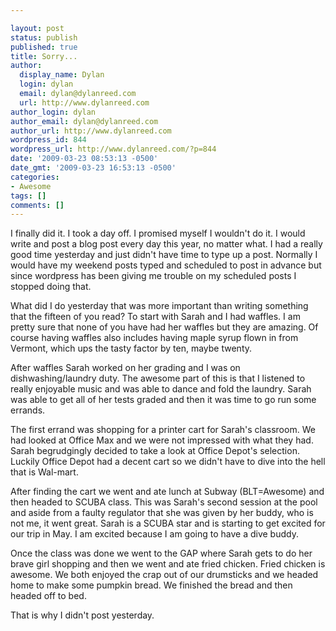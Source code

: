 ```yaml
---

layout: post
status: publish
published: true
title: Sorry...
author:
  display_name: Dylan
  login: dylan
  email: dylan@dylanreed.com
  url: http://www.dylanreed.com
author_login: dylan
author_email: dylan@dylanreed.com
author_url: http://www.dylanreed.com
wordpress_id: 844
wordpress_url: http://www.dylanreed.com/?p=844
date: '2009-03-23 08:53:13 -0500'
date_gmt: '2009-03-23 16:53:13 -0500'
categories:
- Awesome
tags: []
comments: []
---
```


I finally did it. I took a day off. I promised myself I wouldn't do it. I would write and post a blog post every day this year, no matter what. I had a really good time yesterday and just didn't have time to type up a post. Normally I would have my weekend posts typed and scheduled to post in advance but since wordpress has been giving me trouble on my scheduled posts I stopped doing that.

What did I do yesterday that was more important than writing something that the fifteen of you read? To start with Sarah and I had waffles. I am pretty sure that none of you have had her waffles but they are amazing. Of course having waffles also includes having maple syrup flown in from Vermont, which ups the tasty factor by ten, maybe twenty.

After waffles Sarah worked on her grading and I was on dishwashing/laundry duty. The awesome part of this is that I listened to really enjoyable music and was able to dance and fold the laundry. Sarah was able to get all of her tests graded and then it was time to go run some errands.

The first errand was shopping for a printer cart for Sarah's classroom. We had looked at Office Max and we were not impressed with what they had. Sarah begrudgingly decided to take a look at Office Depot's selection. Luckily Office Depot had a decent cart so we didn't have to dive into the hell that is Wal-mart.

After finding the cart we went and ate lunch at Subway (BLT=Awesome) and then headed to SCUBA class. This was Sarah's second session at the pool and aside from a faulty regulator that she was given by her buddy, who is not me, it went great. Sarah is a SCUBA star and is starting to get excited for our trip in May. I am excited because I am going to have a dive buddy.

Once the class was done we went to the GAP where Sarah gets to do her brave girl shopping and then we went and ate fried chicken. Fried chicken is awesome. We both enjoyed the crap out of our drumsticks and we headed home to make some pumpkin bread. We finished the bread and then headed off to bed.

That is why I didn't post yesterday.
